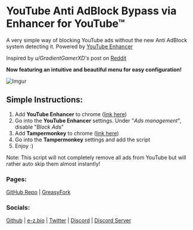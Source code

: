 # YouTube Anti AdBlock Bypass via Enhancer for YouTube™
A very simple way of blocking YouTube ads without the new Anti AdBlock system detecting it. Powered by [YouTube Enhancer](https://chrome.google.com/webstore/detail/enhancer-for-youtube/ponfpcnoihfmfllpaingbgckeeldkhle/)

Inspired by *u/GradientGamerXD's* post on
[Reddit](https://www.reddit.com/r/youtube/comments/178lndi/how_to_bypass_youtube_antiad_block_with_enhancer/)

**Now featuring an intuitive and beautiful menu for easy configuration!**

![Imgur](https://i.imgur.com/o865n9e.png)

## Simple Instructions:
1. Add **YouTube Enhancer** to chrome ([link here](https://chrome.google.com/webstore/detail/enhancer-for-youtube/ponfpcnoihfmfllpaingbgckeeldkhle/))
3. Go into the **YouTube Enhancer** settings. Under "*Ads management*", disable "*Block Ads*"
4. Add **Tampermonkey** to chrome ([link here](https://chrome.google.com/webstore/detail/tampermonkey/dhdgffkkebhmkfjojejmpbldmpobfkfo/))
5. Go into the **Tampermonkey** settings and add the script
7. Enjoy :)

Note: This script will not completely remove all ads from YouTube but will rather auto skip them almost instantly!

### Pages:
[GitHub Repo](https://github.com/AWeirDKiD/YT-AntiAdBlock-Bypass/) | [GreasyFork](https://greasyfork.org/en/scripts/477864-youtube-anti-adblock-bypass-via-youtube-enhancer/)

### Socials:
[Github](https://github.com/AWeirDKiD) | [e-z.bio](https://e-z.bio/yaw) | [Twitter](https://twitter.com/JuicyYaw) | [Discord](https://discord.com/users/1163799526507819009) | [Discord Server](https://discord.gg/sYZusgbqmh)
